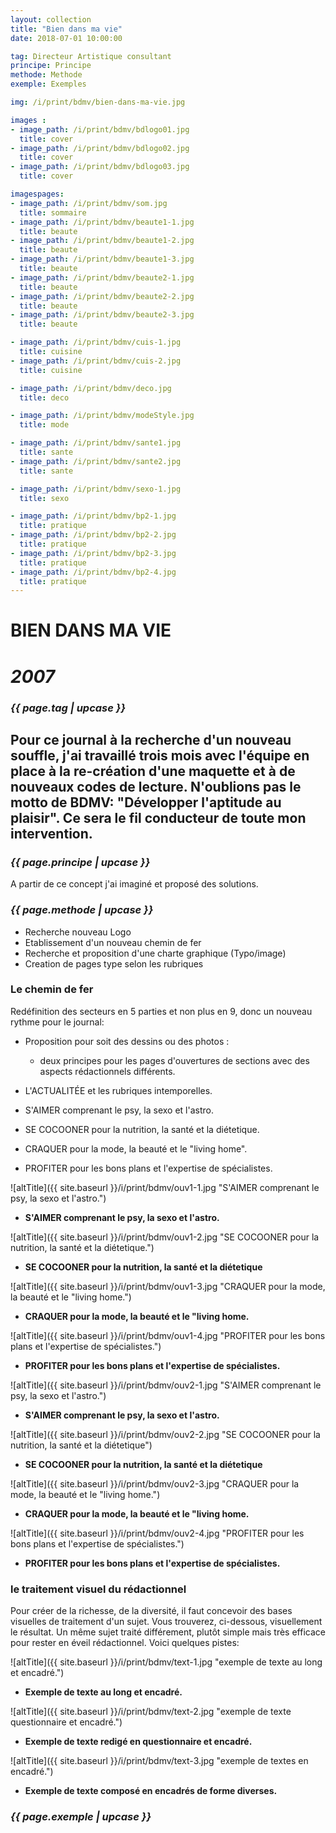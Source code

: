 ```yaml
---
layout: collection
title: "Bien dans ma vie"
date: 2018-07-01 10:00:00

tag: Directeur Artistique consultant
principe: Principe
methode: Methode
exemple: Exemples

img: /i/print/bdmv/bien-dans-ma-vie.jpg

images :
- image_path: /i/print/bdmv/bdlogo01.jpg
  title: cover
- image_path: /i/print/bdmv/bdlogo02.jpg
  title: cover
- image_path: /i/print/bdmv/bdlogo03.jpg
  title: cover

imagespages:
- image_path: /i/print/bdmv/som.jpg
  title: sommaire
- image_path: /i/print/bdmv/beaute1-1.jpg
  title: beaute
- image_path: /i/print/bdmv/beaute1-2.jpg
  title: beaute
- image_path: /i/print/bdmv/beaute1-3.jpg
  title: beaute
- image_path: /i/print/bdmv/beaute2-1.jpg
  title: beaute
- image_path: /i/print/bdmv/beaute2-2.jpg
  title: beaute
- image_path: /i/print/bdmv/beaute2-3.jpg
  title: beaute

- image_path: /i/print/bdmv/cuis-1.jpg
  title: cuisine
- image_path: /i/print/bdmv/cuis-2.jpg
  title: cuisine

- image_path: /i/print/bdmv/deco.jpg
  title: deco

- image_path: /i/print/bdmv/modeStyle.jpg
  title: mode

- image_path: /i/print/bdmv/sante1.jpg
  title: sante
- image_path: /i/print/bdmv/sante2.jpg
  title: sante

- image_path: /i/print/bdmv/sexo-1.jpg
  title: sexo

- image_path: /i/print/bdmv/bp2-1.jpg
  title: pratique
- image_path: /i/print/bdmv/bp2-2.jpg
  title: pratique
- image_path: /i/print/bdmv/bp2-3.jpg
  title: pratique
- image_path: /i/print/bdmv/bp2-4.jpg
  title: pratique
---
```



# BIEN DANS MA VIE 
# _2007_
### _{{ page.tag | upcase }}_

## Pour ce journal à la recherche d'un nouveau souffle, j'ai travaillé trois mois avec l'équipe en place à la re-création d'une maquette et à de nouveaux codes de lecture. N'oublions pas le motto de BDMV: "Développer l'aptitude au plaisir". Ce sera le fil conducteur de toute mon intervention.


### _{{ page.principe | upcase }}_
A partir de ce concept j'ai imaginé et proposé des solutions.

### _{{ page.methode | upcase }}_
- Recherche nouveau Logo
- Etablissement d'un nouveau chemin de fer
- Recherche et proposition d'une charte graphique (Typo/image)
- Creation de pages type selon les rubriques

### Le chemin de fer
Redéfinition des secteurs en 5 parties et non plus en 9, donc un nouveau rythme pour le journal:
- Proposition pour soit des dessins ou des photos : 
    - deux principes pour les pages d'ouvertures de sections avec des aspects rédactionnels différents.

- L'ACTUALITÉE et les rubriques intemporelles.
- S'AIMER comprenant le psy, la sexo et l'astro.
- SE COCOONER pour la nutrition, la santé et la diétetique.
- CRAQUER pour la mode, la beauté et le "living home".
- PROFITER pour les bons plans et l'expertise de spécialistes.

![altTitle]({{ site.baseurl }}/i/print/bdmv/ouv1-1.jpg "S'AIMER comprenant le psy, la sexo et l'astro.")
- **S'AIMER comprenant le psy, la sexo et l'astro.**

![altTitle]({{ site.baseurl }}/i/print/bdmv/ouv1-2.jpg "SE COCOONER pour la nutrition, la santé et la diétetique.")
- **SE COCOONER pour la nutrition, la santé et la diétetique**

![altTitle]({{ site.baseurl }}/i/print/bdmv/ouv1-3.jpg "CRAQUER pour la mode, la beauté et le "living home.")
- **CRAQUER pour la mode, la beauté et le "living home.**

![altTitle]({{ site.baseurl }}/i/print/bdmv/ouv1-4.jpg "PROFITER pour les bons plans et l'expertise de spécialistes.")
- **PROFITER pour les bons plans et l'expertise de spécialistes.**

![altTitle]({{ site.baseurl }}/i/print/bdmv/ouv2-1.jpg "S'AIMER comprenant le psy, la sexo et l'astro.")
- **S'AIMER comprenant le psy, la sexo et l'astro.**

![altTitle]({{ site.baseurl }}/i/print/bdmv/ouv2-2.jpg "SE COCOONER pour la nutrition, la santé et la diétetique")
- **SE COCOONER pour la nutrition, la santé et la diétetique**

![altTitle]({{ site.baseurl }}/i/print/bdmv/ouv2-3.jpg "CRAQUER pour la mode, la beauté et le "living home.")
- **CRAQUER pour la mode, la beauté et le "living home.**

![altTitle]({{ site.baseurl }}/i/print/bdmv/ouv2-4.jpg "PROFITER pour les bons plans et l'expertise de spécialistes.")
- **PROFITER pour les bons plans et l'expertise de spécialistes.**

### le traitement visuel du rédactionnel

Pour créer de la richesse, de la diversité, il faut concevoir des bases visuelles de traitement d'un sujet. Vous trouverez, ci-dessous, visuellement le résultat. Un même sujet traité différement, plutôt simple mais très efficace pour rester en éveil rédactionnel. Voici quelques pistes:

![altTitle]({{ site.baseurl }}/i/print/bdmv/text-1.jpg "exemple de texte au long et encadré.")
- **Exemple de texte au long et encadré.**

![altTitle]({{ site.baseurl }}/i/print/bdmv/text-2.jpg "exemple de texte questionnaire et encadré.")
- **Exemple de texte redigé en questionnaire et encadré.**

![altTitle]({{ site.baseurl }}/i/print/bdmv/text-3.jpg "exemple de textes en encadré.")
- **Exemple de texte composé en encadrés de forme diverses.**




### _{{ page.exemple | upcase }}_

